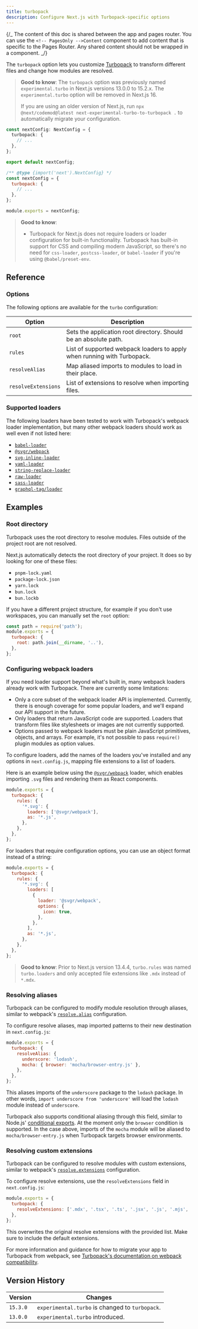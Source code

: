 ```yaml
---
title: turbopack
description: Configure Next.js with Turbopack-specific options
---
```


{/_ The content of this doc is shared between the app and pages router. You can use the `<!-- PagesOnly -->Content` component to add content that is specific to the Pages Router. Any shared content should not be wrapped in a component. _/}

The `turbopack` option lets you customize [Turbopack](/docs/app/api-reference/turbopack) to transform different files and change how modules are resolved.

> **Good to know**: The `turbopack` option was previously named `experimental.turbo` in Next.js versions 13.0.0 to 15.2.x. The `experimental.turbo` option will be removed in Next.js 16.
>
> If you are using an older version of Next.js, run `npx @next/codemod@latest next-experimental-turbo-to-turbopack .` to automatically migrate your configuration.

```ts filename="next.config.ts" switcher
const nextConfig: NextConfig = {
  turbopack: {
    // ...
  },
};

export default nextConfig;
```

```js filename="next.config.js" switcher
/** @type {import('next').NextConfig} */
const nextConfig = {
  turbopack: {
    // ...
  },
};

module.exports = nextConfig;
```

> **Good to know**:
>
> - Turbopack for Next.js does not require loaders or loader configuration for built-in functionality. Turbopack has built-in support for CSS and compiling modern JavaScript, so there's no need for `css-loader`, `postcss-loader`, or `babel-loader` if you're using `@babel/preset-env`.

## Reference

### Options

The following options are available for the `turbo` configuration:

| Option              | Description                                                             |
| ------------------- | ----------------------------------------------------------------------- |
| `root`              | Sets the application root directory. Should be an absolute path.        |
| `rules`             | List of supported webpack loaders to apply when running with Turbopack. |
| `resolveAlias`      | Map aliased imports to modules to load in their place.                  |
| `resolveExtensions` | List of extensions to resolve when importing files.                     |

### Supported loaders

The following loaders have been tested to work with Turbopack's webpack loader implementation, but many other webpack loaders should work as well even if not listed here:

- [`babel-loader`](https://www.npmjs.com/package/babel-loader)
- [`@svgr/webpack`](https://www.npmjs.com/package/@svgr/webpack)
- [`svg-inline-loader`](https://www.npmjs.com/package/svg-inline-loader)
- [`yaml-loader`](https://www.npmjs.com/package/yaml-loader)
- [`string-replace-loader`](https://www.npmjs.com/package/string-replace-loader)
- [`raw-loader`](https://www.npmjs.com/package/raw-loader)
- [`sass-loader`](https://www.npmjs.com/package/sass-loader)
- [`graphql-tag/loader`](https://www.npmjs.com/package/graphql-tag)

## Examples

### Root directory

Turbopack uses the root directory to resolve modules. Files outside of the project root are not resolved.

Next.js automatically detects the root directory of your project. It does so by looking for one of these files:

- `pnpm-lock.yaml`
- `package-lock.json`
- `yarn.lock`
- `bun.lock`
- `bun.lockb`

If you have a different project structure, for example if you don't use workspaces, you can manually set the `root` option:

```js filename="next.config.js"
const path = require('path');
module.exports = {
  turbopack: {
    root: path.join(__dirname, '..'),
  },
};
```

### Configuring webpack loaders

If you need loader support beyond what's built in, many webpack loaders already work with Turbopack. There are currently some limitations:

- Only a core subset of the webpack loader API is implemented. Currently, there is enough coverage for some popular loaders, and we'll expand our API support in the future.
- Only loaders that return JavaScript code are supported. Loaders that transform files like stylesheets or images are not currently supported.
- Options passed to webpack loaders must be plain JavaScript primitives, objects, and arrays. For example, it's not possible to pass `require()` plugin modules as option values.

To configure loaders, add the names of the loaders you've installed and any options in `next.config.js`, mapping file extensions to a list of loaders.

Here is an example below using the [`@svgr/webpack`](https://www.npmjs.com/package/@svgr/webpack) loader, which enables importing `.svg` files and rendering them as React components.

```js filename="next.config.js"
module.exports = {
  turbopack: {
    rules: {
      '*.svg': {
        loaders: ['@svgr/webpack'],
        as: '*.js',
      },
    },
  },
};
```

For loaders that require configuration options, you can use an object format instead of a string:

```js filename="next.config.js"
module.exports = {
  turbopack: {
    rules: {
      '*.svg': {
        loaders: [
          {
            loader: '@svgr/webpack',
            options: {
              icon: true,
            },
          },
        ],
        as: '*.js',
      },
    },
  },
};
```

> **Good to know**: Prior to Next.js version 13.4.4, `turbo.rules` was named `turbo.loaders` and only accepted file extensions like `.mdx` instead of `*.mdx`.

### Resolving aliases

Turbopack can be configured to modify module resolution through aliases, similar to webpack's [`resolve.alias`](https://webpack.js.org/configuration/resolve/#resolvealias) configuration.

To configure resolve aliases, map imported patterns to their new destination in `next.config.js`:

```js filename="next.config.js"
module.exports = {
  turbopack: {
    resolveAlias: {
      underscore: 'lodash',
      mocha: { browser: 'mocha/browser-entry.js' },
    },
  },
};
```

This aliases imports of the `underscore` package to the `lodash` package. In other words, `import underscore from 'underscore'` will load the `lodash` module instead of `underscore`.

Turbopack also supports conditional aliasing through this field, similar to Node.js' [conditional exports](https://nodejs.org/docs/latest-v18.x/api/packages.html#conditional-exports). At the moment only the `browser` condition is supported. In the case above, imports of the `mocha` module will be aliased to `mocha/browser-entry.js` when Turbopack targets browser environments.

### Resolving custom extensions

Turbopack can be configured to resolve modules with custom extensions, similar to webpack's [`resolve.extensions`](https://webpack.js.org/configuration/resolve/#resolveextensions) configuration.

To configure resolve extensions, use the `resolveExtensions` field in `next.config.js`:

```js filename="next.config.js"
module.exports = {
  turbopack: {
    resolveExtensions: ['.mdx', '.tsx', '.ts', '.jsx', '.js', '.mjs', '.json'],
  },
};
```

This overwrites the original resolve extensions with the provided list. Make sure to include the default extensions.

For more information and guidance for how to migrate your app to Turbopack from webpack, see [Turbopack's documentation on webpack compatibility](https://turbo.build/pack/docs/migrating-from-webpack).

## Version History

| Version  | Changes                                         |
| -------- | ----------------------------------------------- |
| `15.3.0` | `experimental.turbo` is changed to `turbopack`. |
| `13.0.0` | `experimental.turbo` introduced.                |
